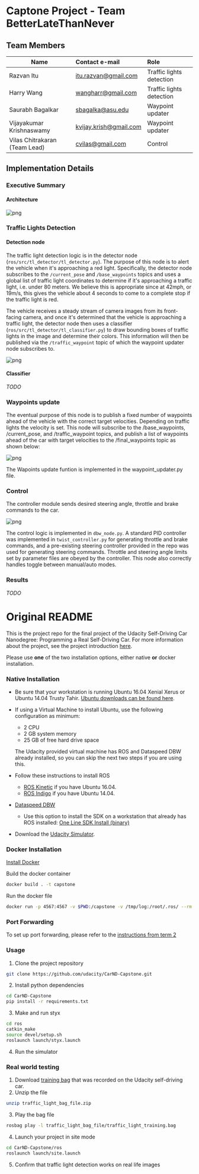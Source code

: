 # Captone Project - Team BetterLateThanNever

## Team Members
| Name                          | Contact e-mail         | Role                     |
| ----------------------------- | :--------------------- |:-------------------------|
| Razvan Itu                    | itu.razvan@gmail.com   | Traffic lights detection |
| Harry Wang                    | wangharr@gmail.com     | Traffic lights detection |
| Saurabh Bagalkar              | sbagalka@asu.edu       | Waypoint updater         |
| Vijayakumar Krishnaswamy      | kvijay.krish@gmail.com | Waypoint updater         |
| Vilas Chitrakaran (Team Lead) | cvilas@gmail.com       | Control                  |

## Implementation Details

### Executive Summary

#### Architecture
![png](./imgs/final-project-ros-graph-v2.png)

### Traffic Lights Detection

#### Detection node
The traffic light detection logic is in the detector node (`ros/src/tl_detector/tl_detector.py`). The purpose of this node is to alert the vehicle when it's approaching a red light. Specifically, the detector node subscribes to the `/current_pose` and `/base_waypoints` topics and uses a global list of traffic light coordinates to determine if it's approaching a traffic light, i.e. under 80 meters. We believe this is appropriate since at 42mph, or 19m/s, this gives the vehicle about 4 seconds to come to a complete stop if the traffic light is red. 

The vehicle receives a steady stream of camera images from its front-facing camera, and once it's determined that the vehicle is approaching a traffic light, the detector node then uses a classifier (`ros/src/tl_detector/tl_classifier.py`) to draw bounding boxes of traffic lights in the image and determine their colors. This information will then be published via the `/traffic_waypoint` topic of which the waypoint updater node subscribes to.

![png](./imgs/tl-detector-ros-graph.png)

#### Classifier

*TODO*

### Waypoints update

The eventual purpose of this node is to publish a fixed number of waypoints ahead of the vehicle with the correct target velocities. Depending on traffic lights the velocity is set. This node will subscribe to the /base_waypoints, /current_pose,  and /traffic_waypoint topics, and publish a list of waypoints ahead of the car with target velocities to the /final_waypoints topic as shown below:

![png](./imgs/waypoint-updater-ros-graph.png)

The Wapoints update funtion is implemented in the waypoint_updater.py file.

### Control

The controller module sends desired steering angle, throttle and brake commands to the car.  

![png](./imgs/dbw-node-ros-graph.png)

The control logic is implemented in `dbw_node.py`. A standard PID controller was implemented in `twist_controller.py` 
for generating throttle and brake commands, and a pre-existing steering controller provided in the repo was used for 
generating steering commands. Throttle and steering angle limits set by parameter files are obeyed by the controller. 
This node also correctly handles toggle between manual/auto modes.
 
### Results

*TODO*


# Original README

This is the project repo for the final project of the Udacity Self-Driving Car Nanodegree: Programming a Real Self-Driving Car. For more information about the project, see the project introduction [here](https://classroom.udacity.com/nanodegrees/nd013/parts/6047fe34-d93c-4f50-8336-b70ef10cb4b2/modules/e1a23b06-329a-4684-a717-ad476f0d8dff/lessons/462c933d-9f24-42d3-8bdc-a08a5fc866e4/concepts/5ab4b122-83e6-436d-850f-9f4d26627fd9).

Please use **one** of the two installation options, either native **or** docker installation.

### Native Installation

* Be sure that your workstation is running Ubuntu 16.04 Xenial Xerus or Ubuntu 14.04 Trusty Tahir. [Ubuntu downloads can be found here](https://www.ubuntu.com/download/desktop).
* If using a Virtual Machine to install Ubuntu, use the following configuration as minimum:
  * 2 CPU
  * 2 GB system memory
  * 25 GB of free hard drive space

  The Udacity provided virtual machine has ROS and Dataspeed DBW already installed, so you can skip the next two steps if you are using this.

* Follow these instructions to install ROS
  * [ROS Kinetic](http://wiki.ros.org/kinetic/Installation/Ubuntu) if you have Ubuntu 16.04.
  * [ROS Indigo](http://wiki.ros.org/indigo/Installation/Ubuntu) if you have Ubuntu 14.04.
* [Dataspeed DBW](https://bitbucket.org/DataspeedInc/dbw_mkz_ros)
  * Use this option to install the SDK on a workstation that already has ROS installed: [One Line SDK Install (binary)](https://bitbucket.org/DataspeedInc/dbw_mkz_ros/src/81e63fcc335d7b64139d7482017d6a97b405e250/ROS_SETUP.md?fileviewer=file-view-default)
* Download the [Udacity Simulator](https://github.com/udacity/CarND-Capstone/releases).

### Docker Installation
[Install Docker](https://docs.docker.com/engine/installation/)

Build the docker container
```bash
docker build . -t capstone
```

Run the docker file
```bash
docker run -p 4567:4567 -v $PWD:/capstone -v /tmp/log:/root/.ros/ --rm -it capstone
```

### Port Forwarding
To set up port forwarding, please refer to the [instructions from term 2](https://classroom.udacity.com/nanodegrees/nd013/parts/40f38239-66b6-46ec-ae68-03afd8a601c8/modules/0949fca6-b379-42af-a919-ee50aa304e6a/lessons/f758c44c-5e40-4e01-93b5-1a82aa4e044f/concepts/16cf4a78-4fc7-49e1-8621-3450ca938b77)

### Usage

1. Clone the project repository
```bash
git clone https://github.com/udacity/CarND-Capstone.git
```

2. Install python dependencies
```bash
cd CarND-Capstone
pip install -r requirements.txt
```
3. Make and run styx
```bash
cd ros
catkin_make
source devel/setup.sh
roslaunch launch/styx.launch
```
4. Run the simulator

### Real world testing
1. Download [training bag](https://s3-us-west-1.amazonaws.com/udacity-selfdrivingcar/traffic_light_bag_file.zip) that was recorded on the Udacity self-driving car.
2. Unzip the file
```bash
unzip traffic_light_bag_file.zip
```
3. Play the bag file
```bash
rosbag play -l traffic_light_bag_file/traffic_light_training.bag
```
4. Launch your project in site mode
```bash
cd CarND-Capstone/ros
roslaunch launch/site.launch
```
5. Confirm that traffic light detection works on real life images

